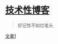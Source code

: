 # [技术性博客](https://printjs.github.io/blog)

> 好记性不如烂笔头

[文章1](https://printjs.github.io/blog/docs/css/article)